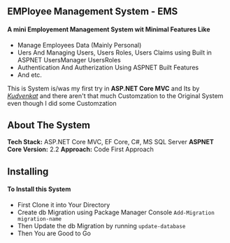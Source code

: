 ## EMPloyee Management System - EMS
#### A mini Employement Management System wit Minimal Features Like
-  Manage Employees Data (Mainly Personal)
-  Uers And Managing Users, Users Roles, Users Claims using Built in ASPNET UsersManager UsersRoles
-  Authentication And Autherization Using ASPNET Built Features
-   And etc.
 
 This is System is/was my first try in **ASP.NET Core MVC** and Its by [_Kudvenkat_](https://github.com/Annaati/dotNET_Core_Web_Apps) and there aren't that much Customzation to the Original System even though I did some Customzation

 ## About The System
   **Tech Stack:**  ASP.NET Core MVC, EF Core, C#, MS SQL Server
   **ASPNET Core Version:** 2.2
   **Approach:** Code First Approach

## Installing
#### To Install this System 
-  First Clone it into Your Directory
-  Create db Migration using Package Manager Console `Add-Migration migration-name`
-  Then Update the db Migration by running `update-database`
-  Then You are Good to Go